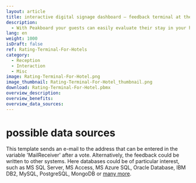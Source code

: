 ```yaml
---
layout: article
title: interactive digital signage dashboard – feedback terminal at the reception
description: 
  - With Peakboard your guests can easily evaluate their stay in your hotel via a touch screen at the reception. You can receive these ratings in a flash by e-mail, so you always know if your guests are satisfied with their stay. Download now and attract attention at the reception desk!
lang: en
weight: 1000
isDraft: false
ref: Rating-Terminal-For-Hotels
category:
  - Reception
  - Interaction
  - Misc
image: Rating-Terminal-For-Hotel.png
image_thumbnail: Rating-Terminal-For-Hotel_thumbnail.png
download: Rating-Terminal-For-Hotel.pbmx
overview_description:
overview_benefits:
overview_data_sources:
---
```

# possible data sources
This template sends an e-mail to the address that can be entered in the variable 'MailReceiver' after a vote. Alternatively, the feedback could be written to other systems. Here databases could be of particular interest, such as MS SQL Server, MS Access, MS Azure SQL, Oracle Database, IBM DB2, MySQL, PostgreSQL, MongoDB or [many more](https://peakboard.com/en/interfaces/).